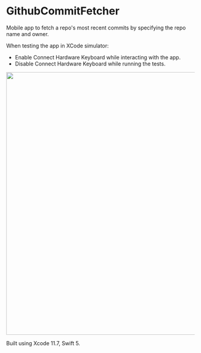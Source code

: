 # GithubCommitFetcher
Mobile app to fetch a repo's most recent commits by specifying the repo name and owner.

When testing the app in XCode simulator:
* Enable Connect Hardware Keyboard while interacting with the app.
* Disable Connect Hardware Keyboard while running the tests.

<img src="github-commit-fetcher.gif" height="700"/>

Built using Xcode 11.7, Swift 5.
